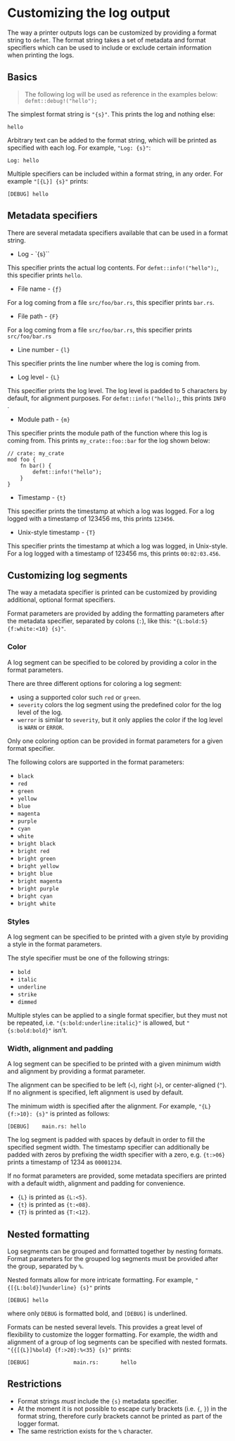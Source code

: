 # Customizing the log output

The way a printer outputs logs can be customized by providing a format string to `defmt`. The format string takes a set of metadata and format specifiers which can be used to include or exclude certain information when printing the logs.

## Basics

> The following log will be used as reference in the examples below: `defmt::debug!("hello");`

 The simplest format string is `"{s}"`. This prints the log and nothing else:

 ```text
 hello
 ```

 Arbitrary text can be added to the format string, which will be printed as specified with each log.
 For example, `"Log: {s}"`:

 ```text
 Log: hello
 ```

 Multiple specifiers can be included within a format string, in any order. For example `"[{L}] {s}"` prints:

 ```text
 [DEBUG] hello
 ```

## Metadata specifiers

There are several metadata specifiers available that can be used in a format string.

- Log - `{s}``

This specifier prints the actual log contents. For `defmt::info!("hello");`, this specifier prints `hello`.

- File name - `{ƒ}`

For a log coming from a file `src/foo/bar.rs`, this specifier prints `bar.rs`.

- File path - `{F}`

For a log coming from a file `src/foo/bar.rs`, this specifier prints `src/foo/bar.rs`

- Line number - `{l}`

This specifier prints the line number where the log is coming from.

- Log level - `{L}`

This specifier prints the log level. The log level is padded to 5 characters by default, for alignment purposes. For `defmt::info!("hello);`, this prints `INFO `.

- Module path - `{m}`

This specifier prints the module path of the function where this log is coming from. This prints `my_crate::foo::bar` for the log shown below:

```
// crate: my_crate
mod foo {
    fn bar() {
        defmt::info!("hello");
    }
}
```

- Timestamp - `{t}`

This specifier prints the timestamp at which a log was logged. For a log logged with a timestamp of 123456 ms, this prints `123456`.

- Unix-style timestamp - `{T}`

This specifier prints the timestamp at which a log was logged, in Unix-style. For a log logged with a timestamp of 123456 ms, this prints `00:02:03.456`.

## Customizing log segments

 The way a metadata specifier is printed can be customized by providing additional, optional format specifiers.

 Format parameters are provided by adding the formatting parameters after the metadata specifier, separated by colons (`:`),
 like this: `"{L:bold:5} {f:white:<10} {s}"`.

 ### Color

 A log segment can be specified to be colored by providing a color in the format parameters.

 There are three different options for coloring a log segment:
 - using a supported color such `red` or `green`.
 - `severity` colors the log segment using the predefined color for the log level of the log.
 - `werror` is similar to `severity`, but it only applies the color if the log level is `WARN` or `ERROR`.

 Only one coloring option can be provided in format parameters for a given format specifier.

 The following colors are supported in the format parameters:
 - `black`
 - `red`
 - `green`
 - `yellow`
 - `blue`
 - `magenta`
 - `purple`
 - `cyan`
 - `white`
 - `bright black`
 - `bright red`
 - `bright green`
 - `bright yellow`
 - `bright blue`
 - `bright magenta`
 - `bright purple`
 - `bright cyan`
 - `bright white`

 ### Styles

 A log segment can be specified to be printed with a given style by providing a style in the format parameters.

 The style specifier must be one of the following strings:
 - `bold`
 - `italic`
 - `underline`
 - `strike`
 - `dimmed`

 Multiple styles can be applied to a single format specifier, but they must not be repeated, i.e.
 `"{s:bold:underline:italic}"` is allowed, but `"{s:bold:bold}"` isn't.

 ### Width, alignment and padding

 A log segment can be specified to be printed with a given minimum width and alignment by providing a format parameter.

 The alignment can be specified to be left (`<`), right (`>`), or center-aligned (`^`).
 If no alignment is specified, left alignment is used by default.

 The minimum width is specified after the alignment.
 For example, `"{L} {f:>10}: {s}"` is printed as follows:

 ```text
 [DEBUG]    main.rs: hello
 ```

 The log segment is padded with spaces by default in order to fill the specified segment width. The timestamp specifier can additionally be padded with zeros by prefixing the width specifier with a zero, e.g. `{t:>06}` prints a timestamp of 1234 as `00001234`.

 If no format parameters are provided, some metadata specifiers are printed with a default width, alignment and padding for convenience.
 - `{L}` is printed as `{L:<5}`.
 - `{t}` is printed as `{t:<08}`.
 - `{T}` is printed as `{T:<12}`.

 ## Nested formatting

 Log segments can be grouped and formatted together by nesting formats. Format parameters for the grouped log segments
 must be provided after the group, separated by `%`.

 Nested formats allow for more intricate formatting. For example, `"{[{L:bold}]%underline} {s}"` prints

 ```text
 [DEBUG] hello
 ```

 where only `DEBUG` is formatted bold, and `[DEBUG]` is underlined.

 Formats can be nested several levels. This provides a great level of flexibility to customize the logger formatting.
 For example, the width and alignment of a group of log segments can be specified with nested formats.
 `"{{[{L}]%bold} {f:>20}:%<35} {s}"` prints:

 ```text
 [DEBUG]              main.rs:       hello
 ```

 ## Restrictions

 - Format strings *must* include the `{s}` metadata specifier.
 - At the moment it is not possible to escape curly brackets (i.e. `{`, `}`) in the format string, therefore curly brackets cannot be printed as part of the logger format.
 - The same restriction exists for the `%` character.
